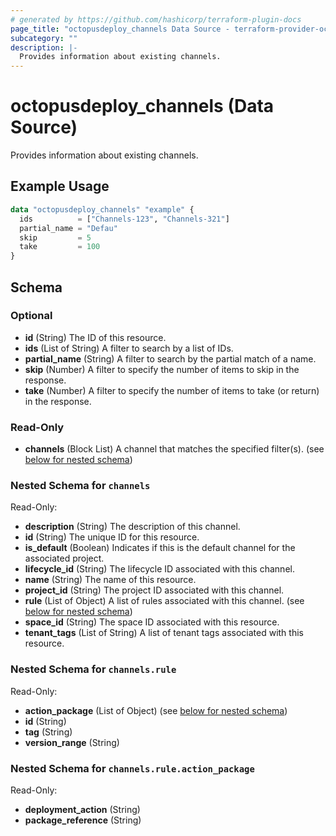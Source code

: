 ```yaml
---
# generated by https://github.com/hashicorp/terraform-plugin-docs
page_title: "octopusdeploy_channels Data Source - terraform-provider-octopusdeploy"
subcategory: ""
description: |-
  Provides information about existing channels.
---
```


# octopusdeploy_channels (Data Source)

Provides information about existing channels.

## Example Usage

```terraform
data "octopusdeploy_channels" "example" {
  ids          = ["Channels-123", "Channels-321"]
  partial_name = "Defau"
  skip         = 5
  take         = 100
}
```

<!-- schema generated by tfplugindocs -->
## Schema

### Optional

- **id** (String) The ID of this resource.
- **ids** (List of String) A filter to search by a list of IDs.
- **partial_name** (String) A filter to search by the partial match of a name.
- **skip** (Number) A filter to specify the number of items to skip in the response.
- **take** (Number) A filter to specify the number of items to take (or return) in the response.

### Read-Only

- **channels** (Block List) A channel that matches the specified filter(s). (see [below for nested schema](#nestedblock--channels))

<a id="nestedblock--channels"></a>
### Nested Schema for `channels`

Read-Only:

- **description** (String) The description of this channel.
- **id** (String) The unique ID for this resource.
- **is_default** (Boolean) Indicates if this is the default channel for the associated project.
- **lifecycle_id** (String) The lifecycle ID associated with this channel.
- **name** (String) The name of this resource.
- **project_id** (String) The project ID associated with this channel.
- **rule** (List of Object) A list of rules associated with this channel. (see [below for nested schema](#nestedatt--channels--rule))
- **space_id** (String) The space ID associated with this resource.
- **tenant_tags** (List of String) A list of tenant tags associated with this resource.

<a id="nestedatt--channels--rule"></a>
### Nested Schema for `channels.rule`

Read-Only:

- **action_package** (List of Object) (see [below for nested schema](#nestedobjatt--channels--rule--action_package))
- **id** (String)
- **tag** (String)
- **version_range** (String)

<a id="nestedobjatt--channels--rule--action_package"></a>
### Nested Schema for `channels.rule.action_package`

Read-Only:

- **deployment_action** (String)
- **package_reference** (String)


